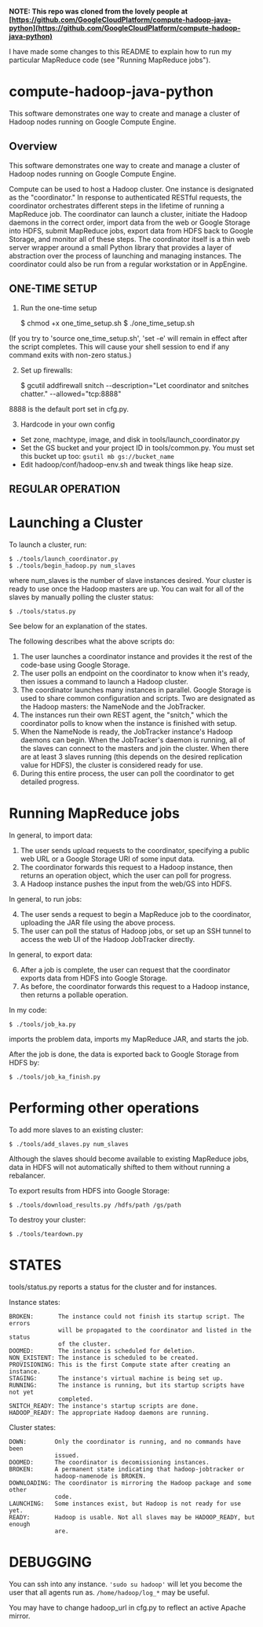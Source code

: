 __NOTE: This repo was cloned from the lovely people at [https://github.com/GoogleCloudPlatform/compute-hadoop-java-python](https://github.com/GoogleCloudPlatform/compute-hadoop-java-python)__

I have made some changes to this README to explain how to run my particular MapReduce code (see "Running MapReduce jobs").

compute-hadoop-java-python
==========================

This software demonstrates one way to create and manage a cluster of Hadoop nodes running on Google Compute Engine.

Overview
--------

This software demonstrates one way to create and manage a cluster of Hadoop
nodes running on Google Compute Engine.

Compute can be used to host a Hadoop cluster. One instance is designated as the
"coordinator." In response to authenticated RESTful requests, the coordinator
orchestrates different steps in the lifetime of running a MapReduce job. The
coordinator can launch a cluster, initiate the Hadoop daemons in the correct
order, import data from the web or Google Storage into HDFS, submit MapReduce
jobs, export data from HDFS back to Google Storage, and monitor all of these
steps. The coordinator itself is a thin web server wrapper around a small
Python library that provides a layer of abstraction over the process of
launching and managing instances. The coordinator could also be run from a
regular workstation or in AppEngine.

ONE-TIME SETUP
--------------

1) Run the one-time setup

	$ chmod +x one_time_setup.sh
	$ ./one_time_setup.sh

(If you try to 'source one_time_setup.sh', 'set -e' will remain in effect after
the script completes. This will cause your shell session to end if any command
exits with non-zero status.)

2) Set up firewalls:

	$ gcutil addfirewall snitch --description="Let coordinator and snitches chatter." --allowed="tcp:8888"

8888 is the default port set in cfg.py.

3) Hardcode in your own config

- Set zone, machtype, image, and disk in tools/launch_coordinator.py
- Set the GS bucket and your project ID in tools/common.py. You must set this
  bucket up too:
	`gsutil mb gs://bucket_name`
- Edit hadoop/conf/hadoop-env.sh and tweak things like heap size.

REGULAR OPERATION
-----------------

# Launching a Cluster #

To launch a cluster, run:

	$ ./tools/launch_coordinator.py
	$ ./tools/begin_hadoop.py num_slaves

where num_slaves is the number of slave instances desired.
Your cluster is ready to use once the Hadoop masters are up. You can wait
for all of the slaves by manually polling the cluster status:

	$ ./tools/status.py

See below for an explanation of the states.

The following describes what the above scripts do:

1. The user launches a coordinator instance and provides it the rest of the
   code-base using Google Storage.
2. The user polls an endpoint on the coordinator to know when it's ready, then
   issues a command to launch a Hadoop cluster.
3. The coordinator launches many instances in parallel. Google Storage is used
   to share common configuration and scripts. Two are designated as the Hadoop
   masters: the NameNode and the JobTracker.
4. The instances run their own REST agent, the "snitch," which the coordinator
   polls to know when the instance is finished with setup.
5. When the NameNode is ready, the JobTracker instance's Hadoop daemons can
   begin. When the JobTracker's daemon is running, all of the slaves can connect
   to the masters and join the cluster. When there are at least 3 slaves running
   (this depends on the desired replication value for HDFS), the cluster is
   considered ready for use.
6. During this entire process, the user can poll the coordinator to get
   detailed progress.

# Running MapReduce jobs #


In general, to import data:

1. The user sends upload requests to the coordinator, specifying a public web
   URL or a Google Storage URI of some input data.
2. The coordinator forwards this request to a Hadoop instance, then returns an
   operation object, which the user can poll for progress.
3. A Hadoop instance pushes the input from the web/GS into HDFS.

In general, to run jobs:

4. The user sends a request to begin a MapReduce job to the coordinator,
   uploading the JAR file using the above process.
5. The user can poll the status of Hadoop jobs, or set up an SSH tunnel to
   access the web UI of the Hadoop JobTracker directly.

In general, to export data:

6. After a job is complete, the user can request that the coordinator exports
   data from HDFS into Google Storage.
7. As before, the coordinator forwards this request to a Hadoop instance, then
   returns a pollable operation.

In my code:

	$ ./tools/job_ka.py 

imports the problem data, imports my MapReduce JAR, and starts the job.

After the job is done, the data is exported back to Google Storage from HDFS by:

	$ ./tools/job_ka_finish.py


# Performing other operations #

To add more slaves to an existing cluster:

	$ ./tools/add_slaves.py num_slaves

Although the slaves should become available to existing MapReduce jobs, data in
HDFS will not automatically shifted to them without running a rebalancer.

To export results from HDFS into Google Storage:

	$ ./tools/download_results.py /hdfs/path /gs/path

To destroy your cluster:

	$ ./tools/teardown.py

# STATES #

tools/status.py reports a status for the cluster and for instances.

Instance states:

    BROKEN:       The instance could not finish its startup script. The errors
                  will be propagated to the coordinator and listed in the status
                  of the cluster.
    DOOMED:       The instance is scheduled for deletion.
    NON_EXISTENT: The instance is scheduled to be created.
    PROVISIONING: This is the first Compute state after creating an instance.
    STAGING:      The instance's virtual machine is being set up.
    RUNNING:      The instance is running, but its startup scripts have not yet
                  completed.
    SNITCH_READY: The instance's startup scripts are done.
    HADOOP_READY: The appropriate Hadoop daemons are running.

Cluster states:

    DOWN:        Only the coordinator is running, and no commands have been
                 issued.
    DOOMED:      The coordinator is decomissioning instances.
    BROKEN:      A permanent state indicating that hadoop-jobtracker or
                 hadoop-namenode is BROKEN.
    DOWNLOADING: The coordinator is mirroring the Hadoop package and some other
                 code.
    LAUNCHING:   Some instances exist, but Hadoop is not ready for use yet.
    READY:       Hadoop is usable. Not all slaves may be HADOOP_READY, but enough
                 are.

# DEBUGGING #

You can ssh into any instance. `'sudo su hadoop'` will let you become the user
that all agents run as. `/home/hadoop/log_*` may be useful.

You may have to change hadoop_url in cfg.py to reflect an active Apache mirror.
